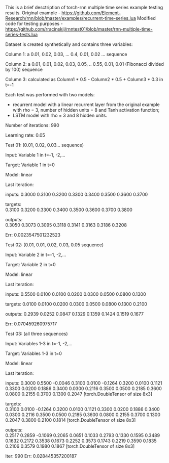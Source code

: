 This is a brief desctription of torch-rnn multiple time series example testing results.
Original example - https://github.com/Element-Research/rnn/blob/master/examples/recurrent-time-series.lua
Modified code for testing purposes - https://github.com/rracinskij/rnntest01/blob/master/rnn-multiple-time-series-tests.lua

Dataset is created synthetically and contains three variables:

Column 1: a 0.01, 0.02, 0.03, ... 0.4, 0.01, 0.02 ... sequence

Column 2: a 0.01, 0.01, 0.02, 0.03, 0.05, .. 0.55, 0.01, 0.01 (Fibonacci divided by 100) sequence

Column 3: calculated as Column1 * 0.5 - Column2 * 0.5 + Column3 * 0.3 in t=-1

Each test was performed with two models:
- recurrent model with a linear recurrent layer from the original example with rho = 3, number of hidden units = 8 and Tanh activation function;
- LSTM model with rho = 3 and 8 hidden units.

Number of iterations: 990

Learning rate: 0.05

Test 01: (0.01, 0.02, 0.03... sequence)

Input: Variable 1 in t=-1, -2,... 

Target: Variable 1 in t=0

Model: linear

Last iteration:

inputs:
 0.3000
 0.3100
 0.3200
 0.3300
 0.3400
 0.3500
 0.3600
 0.3700

targets:	
 0.3100
 0.3200
 0.3300
 0.3400
 0.3500
 0.3600
 0.3700
 0.3800

outputs:	
 0.3050
 0.3073
 0.3095
 0.3118
 0.3141
 0.3163
 0.3186
 0.3208

Err: 0.0023547501232523

Test 02: (0.01, 0.01, 0.02, 0.03, 0.05 sequence)

Input: Variable 2 in t=-1, -2,...

Target: Variable 2 in t=0

Model: linear

Last iteration:

inputs:
 0.5500
 0.0100
 0.0100
 0.0200
 0.0300
 0.0500
 0.0800
 0.1300

targets:
 0.0100
 0.0100
 0.0200
 0.0300
 0.0500
 0.0800
 0.1300
 0.2100

outputs:
 0.2939
 0.0252
 0.0847
 0.1329
 0.1359
 0.1424
 0.1519
 0.1677

Err: 0.070459260975717

Test 03: (all three sequences)

Input: Variables 1-3 in t=-1, -2,...

Target: Variables 1-3 in t=0

Model: linear

Last iteration:

inputs:	
 0.3000  0.5500 -0.0046
 0.3100  0.0100 -0.1264
 0.3200  0.0100  0.1121
 0.3300  0.0200  0.1886
 0.3400  0.0300  0.2116
 0.3500  0.0500  0.2185
 0.3600  0.0800  0.2155
 0.3700  0.1300  0.2047
[torch.DoubleTensor of size 8x3]

targets:	
 0.3100  0.0100 -0.1264
 0.3200  0.0100  0.1121
 0.3300  0.0200  0.1886
 0.3400  0.0300  0.2116
 0.3500  0.0500  0.2185
 0.3600  0.0800  0.2155
 0.3700  0.1300  0.2047
 0.3800  0.2100  0.1814
[torch.DoubleTensor of size 8x3]

outputs:	
 0.2517  0.2859 -0.1069
 0.2065  0.0651  0.1033
 0.2793  0.1330  0.1595
 0.3489  0.1632  0.2172
 0.3538  0.1673  0.2252
 0.3573  0.1743  0.2219
 0.3590  0.1835  0.2106
 0.3579  0.1980  0.1867
[torch.DoubleTensor of size 8x3]

Iter: 990   Err: 0.028445357200187


